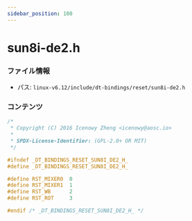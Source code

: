 ```yaml
---
sidebar_position: 100
---
```

# sun8i-de2.h

### ファイル情報

- パス: `linux-v6.12/include/dt-bindings/reset/sun8i-de2.h`

### コンテンツ

```h
/*
 * Copyright (C) 2016 Icenowy Zheng <icenowy@aosc.io>
 *
 * SPDX-License-Identifier: (GPL-2.0+ OR MIT)
 */

#ifndef _DT_BINDINGS_RESET_SUN8I_DE2_H_
#define _DT_BINDINGS_RESET_SUN8I_DE2_H_

#define RST_MIXER0	0
#define RST_MIXER1	1
#define RST_WB		2
#define RST_ROT		3

#endif /* _DT_BINDINGS_RESET_SUN8I_DE2_H_ */

```
